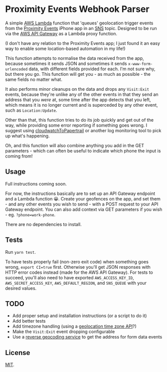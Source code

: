 # Proximity Events Webhook Parser

A simple [AWS Lambda](https://aws.amazon.com/lambda/) function that 'queues' geolocation trigger events from the [Proximity Events](http://proximityevents.com/) iPhone app in an [SNS](https://aws.amazon.com/sns/) topic. Designed to be run via the [AWS API Gateway](https://aws.amazon.com/api-gateway/) as a Lambda proxy function.

(I don't have any relation to the Proximity Events app; I just found it an easy way to enable some location-based automation in my life!)

This function attempts to normalise the data received from the app, because sometimes it sends JSON and sometimes it sends `x-www-form-urlencoded` data, with different fields provided for each. I'm not sure why, but there you go. This function will get you - as much as possible - the same fields no matter what.

It also performs minor cleanups on the data and drops any `Visit:Exit` events, because they're unlike any of the other events in that they send an address that you _were_ at, some time after the app detects that you left, which means it is no longer current and is superceded by any other event, such as `Location:Update`.

Other than that, this function tries to do its job quickly and get out of the way, while providing some error reporting if something goes wrong. I suggest using [cloudwatchToPapertrail](https://github.com/tdmalone/cloudwatch-to-papertrail) or another log monitoring tool to pick up what's happening.

Oh, and this function will also combine anything you add in the GET parameters - which can often be useful to indicate which phone the input is coming from!

## Usage

Full instructions coming soon.

For now, the instructions basically are to set up an API Gateway endpoint and a Lambda function 😀. Create your geofences on the app, and set them - and any other events you wish to send - with a POST request to your API Gateway endpoint. You can also add context via GET parameters if you wish - eg. `?phone=work-phone`.

There are no dependencies to install.

## Tests

Run `yarn test`.

To have tests properly fail (non-zero exit code) when something goes wrong, `export CI=true` first. Otherwise you'll get JSON responses with HTTP error codes instead (made for the AWS API Gateway). For tests to succeed, you'll also need to have exported `AWS_ACCESS_KEY_ID`, `AWS_SECRET_ACCESS_KEY`, `AWS_DEFAULT_REGION`, and `SNS_QUEUE` with your desired values.

## TODO

* Add proper setup and installation instructions (or a script to do it)
* Add better tests
* Add timezone handling (using a [geolocation time zone API](https://developers.google.com/maps/documentation/timezone/start)?)
* Make the `Visit:Exit` event dropping configurable
* Use a [reverse geocoding service](https://developers.google.com/maps/documentation/geocoding/intro#ReverseGeocoding) to get the address for form data events

## License

[MIT](LICENSE).
